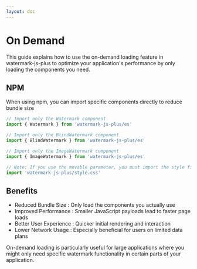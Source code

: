 ```yaml
---
layout: doc
---
```


<el-backtop></el-backtop>

# On Demand
This guide explains how to use the on-demand loading feature in watermark-js-plus to optimize your application's performance by only loading the components you need.

## NPM

When using npm, you can import specific components directly to reduce bundle size

```ts
// Import only the Watermark component
import { Watermark } from 'watermark-js-plus/es'

// Import only the BlindWatermark component
import { BlindWatermark } from 'watermark-js-plus/es'

// Import only the ImageWatermark component
import { ImageWatermark } from 'watermark-js-plus/es'

// Note: If you use the movable parameter, you must import the style file
import 'watermark-js-plus/style.css'
```

## Benefits
- Reduced Bundle Size : Only load the components you actually use
- Improved Performance : Smaller JavaScript payloads lead to faster page loads
- Better User Experience : Quicker initial rendering and interaction
- Lower Network Usage : Especially beneficial for users on limited data plans

On-demand loading is particularly useful for large applications where you might only need specific watermark functionality in certain parts of your application.
